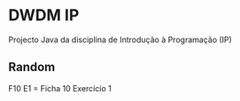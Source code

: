 # DWDM IP
Projecto Java da disciplina de Introdução à Programação (IP)


## Random
F10 E1 = Ficha 10 Exercício 1
